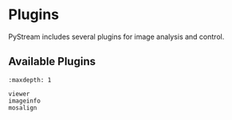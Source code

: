 # Plugins

PyStream includes several plugins for image analysis and control.

## Available Plugins

```{toctree}
:maxdepth: 1

viewer
imageinfo
mosalign
```
